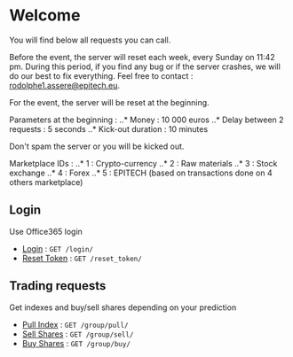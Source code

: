 # Welcome

You will find below all requests you can call.

Before the event, the server will reset each week, every Sunday on 11:42 pm.
During this period, if you find any bug or if the server crashes, we will do our best to fix everything. Feel free to contact : rodolphe1.assere@epitech.eu.

For the event, the server will be reset at the beginning.

Parameters at the beginning :
..* Money : 10 000 euros
..* Delay between 2 requests : 5 seconds
..* Kick-out duration : 10 minutes

Don't spam the server or you will be kicked out.

Marketplace IDs :
..* 1 : Crypto-currency
..* 2 : Raw materials
..* 3 : Stock exchange
..* 4 : Forex
..* 5 : EPITECH (based on transactions done on 4 others marketplace)

## Login

Use Office365 login

* [Login](login.md) : `GET /login/`
* [Reset Token](reset_token.md) : `GET /reset_token/`

## Trading requests

Get indexes and buy/sell shares depending on your prediction

* [Pull Index](group/pull.md) : `GET /group/pull/`
* [Sell Shares](group/sell.md) : `GET /group/sell/`
* [Buy Shares](group/buy.md) : `GET /group/buy/`
